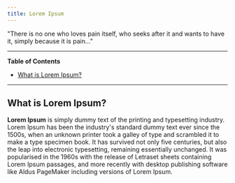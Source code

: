 ```yaml
---
title: Lorem Ipsum
---
```


"There is no one who loves pain itself, who seeks after it
and wants to have it, simply because it is pain..."

<!--more-->

<!-- START doctoc generated TOC please keep comment here to allow auto update -->
<!-- DON'T EDIT THIS SECTION, INSTEAD RE-RUN doctoc TO UPDATE -->
---
**Table of Contents**

- [What is Lorem Ipsum?](#what-is-lorem-ipsum)
<!-- END doctoc generated TOC please keep comment here to allow auto update -->
---

## What is Lorem Ipsum?

**Lorem Ipsum** is simply dummy text of the printing and typesetting
industry. Lorem Ipsum has been the industry's standard dummy text ever
since the 1500s, when an unknown printer took a galley of type and
scrambled it to make a type specimen book. It has survived not only
five centuries, but also the leap into electronic typesetting, 
remaining essentially unchanged. It was popularised in the 1960s with
the release of Letraset sheets containing Lorem Ipsum passages, and
more recently with desktop publishing software like Aldus PageMaker 
including versions of Lorem Ipsum.
